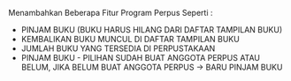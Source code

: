Menambahkan Beberapa Fitur Program Perpus Seperti :
- PINJAM BUKU (BUKU HARUS HILANG DARI DAFTAR TAMPILAN BUKU)
- KEMBALIKAN BUKU MUNCUL DI DAFTAR TAMPILAN BUKU
- JUMLAH BUKU YANG TERSEDIA DI PERPUSTAKAAN
- PINJAM BUKU - PILIHAN SUDAH BUAT ANGGOTA PERPUS ATAU BELUM, JIKA BELUM BUAT ANGGOTA PERPUS -> BARU PINJAM BUKU
